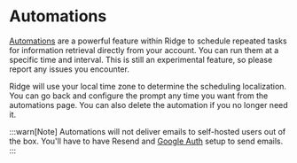# Automations

[Automations](https://app.ridge.dev/automations) are a powerful feature within Ridge to schedule repeated tasks for information retrieval directly from your account. You can run them at a specific time and interval. This is still an experimental feature, so please report any issues you encounter.

Ridge will use your local time zone to determine the scheduling localization. You can go back and configure the prompt any time you want from the automations page. You can also delete the automation if you no longer need it.

:::warn[Note]
Automations will not deliver emails to self-hosted users out of the box. You'll have to have Resend and [Google Auth](/miscellaneous/google-auth) setup to send emails.
:::
